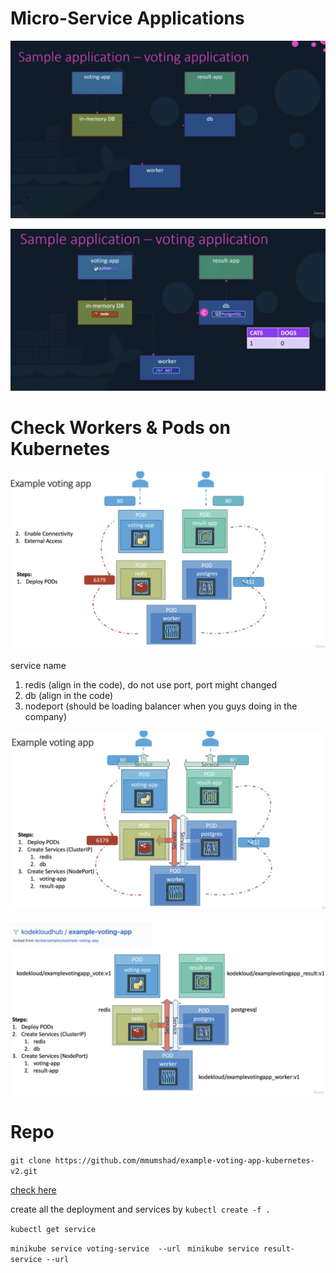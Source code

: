 # Micro-Service Applications

<img src='../assets/038_1.png'></img>

<img src='../assets/038_2.png'></img>

# Check Workers & Pods on Kubernetes

<img src='../assets/038_3.png'></img>

service name 

1. redis (align in the code), do not use port, port might changed
2. db (align in the code)
3. nodeport (should be loading balancer when you guys doing in the company)

<img src='../assets/038_4.png'></img>

<img src='../assets/038_5.png'></img>

# Repo

`git clone https://github.com/mmumshad/example-voting-app-kubernetes-v2.git`

[check here](https://www.udemy.com/course/learn-kubernetes/learn/lecture/9752888#questions/12458624)

create all the deployment and services by `kubectl create -f .`

`kubectl get service`

`minikube service voting-service  --url`
` minikube service result-service --url`